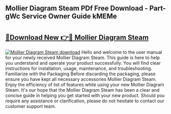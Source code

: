 ## Mollier Diagram Steam PDf Free Download - Part-gWc Service Owner Guide kMEMe

# <h2><a href="http://dfq6xvk.blite.top/?on=Mollier+Diagram+Steam">🔗Download New 👉🔴 Mollier Diagram Steam</a></h2>

[![Mollier Diagram Steam download](https://i.imgur.com/lujVjoI.png)](http://dfq6xvk.blite.top/?on=Mollier+Diagram+Steam)
Hello and welcome to the user manual for your newly received Mollier Diagram Steam. This guide is here to help you understand and operate your product successfully. You will find clear instructions for installation, usage, maintenance, and troubleshooting. Familiarize with the Packaging Before discarding the packaging, please ensure you have kept all necessary accessories Mollier Diagram Steam. Enjoy the efficiency of list of features while using your new Mollier Diagram Steam. It's our hope that the Mollier Diagram Steam has been a clear and concise guide in helping you get started with your new product. Should you require any assistance or clarification, please do not hesitate to contact our customer support team.
